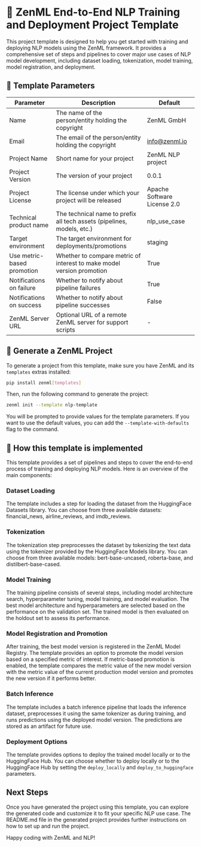 # 💫 ZenML End-to-End NLP Training and Deployment Project Template

This project template is designed to help you get started with training and deploying NLP models using the ZenML framework. It provides a comprehensive set of steps and pipelines to cover major use cases of NLP model development, including dataset loading, tokenization, model training, model registration, and deployment.

## 📃 Template Parameters

| Parameter | Description | Default |
|-----------|-------------|---------|
| Name | The name of the person/entity holding the copyright | ZenML GmbH |
| Email | The email of the person/entity holding the copyright | info@zenml.io |
| Project Name | Short name for your project | ZenML NLP project |
| Project Version | The version of your project | 0.0.1 |
| Project License | The license under which your project will be released | Apache Software License 2.0 |
| Technical product name | The technical name to prefix all tech assets (pipelines, models, etc.) | nlp_use_case |
| Target environment | The target environment for deployments/promotions | staging |
| Use metric-based promotion | Whether to compare metric of interest to make model version promotion | True |
| Notifications on failure | Whether to notify about pipeline failures | True |
| Notifications on success | Whether to notify about pipeline successes | False |
| ZenML Server URL | Optional URL of a remote ZenML server for support scripts | - |

## 🚀 Generate a ZenML Project

To generate a project from this template, make sure you have ZenML and its `templates` extras installed:

```bash
pip install zenml[templates]
```

Then, run the following command to generate the project:

```bash
zenml init --template nlp-template
```

You will be prompted to provide values for the template parameters. If you want to use the default values, you can add the `--template-with-defaults` flag to the command.

## 🧰 How this template is implemented

This template provides a set of pipelines and steps to cover the end-to-end process of training and deploying NLP models. Here is an overview of the main components:

### Dataset Loading

The template includes a step for loading the dataset from the HuggingFace Datasets library. You can choose from three available datasets: financial_news, airline_reviews, and imdb_reviews.

### Tokenization

The tokenization step preprocesses the dataset by tokenizing the text data using the tokenizer provided by the HuggingFace Models library. You can choose from three available models: bert-base-uncased, roberta-base, and distilbert-base-cased.

### Model Training

The training pipeline consists of several steps, including model architecture search, hyperparameter tuning, model training, and model evaluation. The best model architecture and hyperparameters are selected based on the performance on the validation set. The trained model is then evaluated on the holdout set to assess its performance.

### Model Registration and Promotion

After training, the best model version is registered in the ZenML Model Registry. The template provides an option to promote the model version based on a specified metric of interest. If metric-based promotion is enabled, the template compares the metric value of the new model version with the metric value of the current production model version and promotes the new version if it performs better.

### Batch Inference

The template includes a batch inference pipeline that loads the inference dataset, preprocesses it using the same tokenizer as during training, and runs predictions using the deployed model version. The predictions are stored as an artifact for future use.

### Deployment Options

The template provides options to deploy the trained model locally or to the HuggingFace Hub. You can choose whether to deploy locally or to the HuggingFace Hub by setting the `deploy_locally` and `deploy_to_huggingface` parameters.

## Next Steps

Once you have generated the project using this template, you can explore the generated code and customize it to fit your specific NLP use case. The README.md file in the generated project provides further instructions on how to set up and run the project.

Happy coding with ZenML and NLP!

